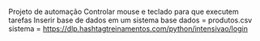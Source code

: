 Projeto de automação
Controlar mouse e teclado para que executem tarefas
Inserir base de dados em um sistema
base dados = produtos.csv
sistema = https://dlp.hashtagtreinamentos.com/python/intensivao/login